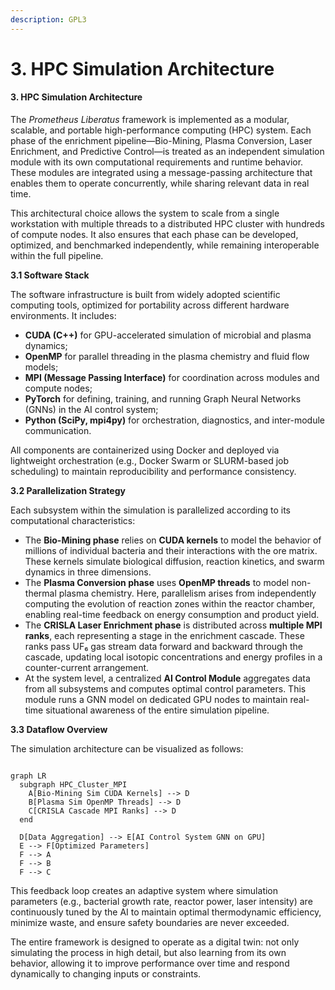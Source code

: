 ```yaml
---
description: GPL3
---
```


# 3. HPC Simulation Architecture

#### 3. HPC Simulation Architecture

The _Prometheus Liberatus_ framework is implemented as a modular, scalable, and portable high-performance computing (HPC) system. Each phase of the enrichment pipeline—Bio-Mining, Plasma Conversion, Laser Enrichment, and Predictive Control—is treated as an independent simulation module with its own computational requirements and runtime behavior. These modules are integrated using a message-passing architecture that enables them to operate concurrently, while sharing relevant data in real time.

This architectural choice allows the system to scale from a single workstation with multiple threads to a distributed HPC cluster with hundreds of compute nodes. It also ensures that each phase can be developed, optimized, and benchmarked independently, while remaining interoperable within the full pipeline.

**3.1 Software Stack**

The software infrastructure is built from widely adopted scientific computing tools, optimized for portability across different hardware environments. It includes:

* **CUDA (C++)** for GPU-accelerated simulation of microbial and plasma dynamics;
* **OpenMP** for parallel threading in the plasma chemistry and fluid flow models;
* **MPI (Message Passing Interface)** for coordination across modules and compute nodes;
* **PyTorch** for defining, training, and running Graph Neural Networks (GNNs) in the AI control system;
* **Python (SciPy, mpi4py)** for orchestration, diagnostics, and inter-module communication.

All components are containerized using Docker and deployed via lightweight orchestration (e.g., Docker Swarm or SLURM-based job scheduling) to maintain reproducibility and performance consistency.

**3.2 Parallelization Strategy**

Each subsystem within the simulation is parallelized according to its computational characteristics:

* The **Bio-Mining phase** relies on **CUDA kernels** to model the behavior of millions of individual bacteria and their interactions with the ore matrix. These kernels simulate biological diffusion, reaction kinetics, and swarm dynamics in three dimensions.
* The **Plasma Conversion phase** uses **OpenMP threads** to model non-thermal plasma chemistry. Here, parallelism arises from independently computing the evolution of reaction zones within the reactor chamber, enabling real-time feedback on energy consumption and product yield.
* The **CRISLA Laser Enrichment phase** is distributed across **multiple MPI ranks**, each representing a stage in the enrichment cascade. These ranks pass UF₆ gas stream data forward and backward through the cascade, updating local isotopic concentrations and energy profiles in a counter-current arrangement.
* At the system level, a centralized **AI Control Module** aggregates data from all subsystems and computes optimal control parameters. This module runs a GNN model on dedicated GPU nodes to maintain real-time situational awareness of the entire simulation pipeline.

**3.3 Dataflow Overview**

The simulation architecture can be visualized as follows:

```mermaid

graph LR
  subgraph HPC_Cluster_MPI
    A[Bio-Mining Sim CUDA Kernels] --> D
    B[Plasma Sim OpenMP Threads] --> D
    C[CRISLA Cascade MPI Ranks] --> D
  end

  D[Data Aggregation] --> E[AI Control System GNN on GPU]
  E --> F[Optimized Parameters]
  F --> A
  F --> B
  F --> C
```

This feedback loop creates an adaptive system where simulation parameters (e.g., bacterial growth rate, reactor power, laser intensity) are continuously tuned by the AI to maintain optimal thermodynamic efficiency, minimize waste, and ensure safety boundaries are never exceeded.

The entire framework is designed to operate as a digital twin: not only simulating the process in high detail, but also learning from its own behavior, allowing it to improve performance over time and respond dynamically to changing inputs or constraints.

